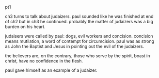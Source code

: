 pt1

ch3 turns to talk about judaizers. paul sounded like he was finished at end of ch2
but in ch3 he continued. probably the matter of judaizers was a big burden on his heart.

judaisers were called by paul: dogs, evil workers and concision. concision means mutilation,
a word of contempt for circumcision. paul was as strong as John the Baptist and Jesus
in pointing out the evil of the judaizers.

the believers are, on the contrary, those who serve by the spirit, boast in christ,
have no confidence in the flesh.

paul gave himself as an example of a judaizer.
